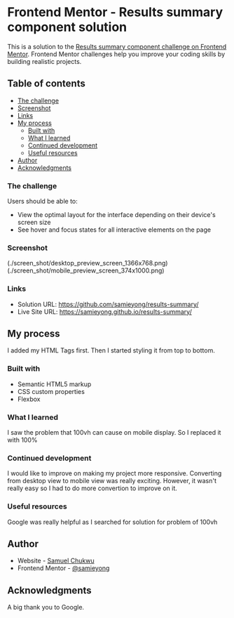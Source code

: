 # Frontend Mentor - Results summary component solution

This is a solution to the [Results summary component challenge on Frontend Mentor](https://www.frontendmentor.io/challenges/results-summary-component-CE_K6s0maV). Frontend Mentor challenges help you improve your coding skills by building realistic projects.

## Table of contents

- [The challenge](#the-challenge)
- [Screenshot](#screenshot)
- [Links](#links)
- [My process](#my-process)
  - [Built with](#built-with)
  - [What I learned](#what-i-learned)
  - [Continued development](#continued-development)
  - [Useful resources](#useful-resources)
- [Author](#author)
- [Acknowledgments](#acknowledgments)

### The challenge

Users should be able to:

- View the optimal layout for the interface depending on their device's screen size
- See hover and focus states for all interactive elements on the page

### Screenshot

(./screen_shot/desktop_preview_screen_1366x768.png)
(./screen_shot/mobile_preview_screen_374x1000.png)

### Links

- Solution URL: https://github.com/samieyong/results-summary/
- Live Site URL: https://samieyong.github.io/results-summary/

## My process

I added my HTML Tags first. Then I started styling it from top to bottom.

### Built with

- Semantic HTML5 markup
- CSS custom properties
- Flexbox

### What I learned

I saw the problem that 100vh can cause on mobile display. So I replaced it with
100%

<!-- ```css
main {
  height: 100vh; ❌ /*causes problem on mobile display*/
}
```css
main {
  height: 100%; 👍 /*replaced with this*/
} -->

### Continued development

I would like to improve on making my project more responsive. Converting from desktop view to mobile view was really exciting. However, it wasn't really easy so I had to do more convertion to improve on it.

### Useful resources

Google was really helpful as I searched for solution for problem of 100vh

## Author

- Website - [Samuel Chukwu](https://www.your-site.com)
- Frontend Mentor - [@samieyong](https://www.frontendmentor.io/profile/samieyong)

## Acknowledgments

A big thank you to Google.
